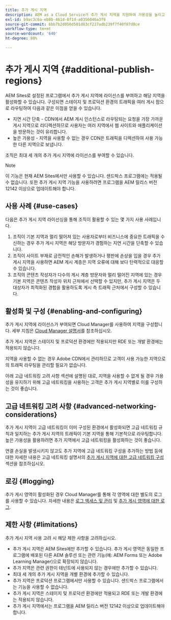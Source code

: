 ```yaml
---
title: 추가 게시 지역
description: AEM as a Cloud Service가 추가 게시 지역을 지원하여 가용성을 높이고 지연 시간을 줄이는 방법에 대해 알아봅니다.
exl-id: b9ac3c6a-eb8b-461d-8f1d-a0356046a3f9
source-git-commit: 6bb7b2d056d501d83cf227adb239f7f40f87d0ce
workflow-type: tm+mt
source-wordcount: '640'
ht-degree: 80%

---
```


# 추가 게시 지역 {#additional-publish-regions}

AEM Sites로 설정된 프로그램에서 추가 게시 지역에 라이선스를 부여하고 해당 지역을 활성화할 수 있습니다. 구성되면 스테이지 및 프로덕션 환경의 트래픽을 여러 게시 팜으로 라우팅하여 다음과 같은 이점을 얻을 수 있습니다.

* 지연 시간 단축 - CDN에서 AEM 게시 인스턴스로 라우팅되는 요청을 가장 가까운 게시 지역으로 리디렉션하므로 사용자는 여러 지역에서 웹 사이트와 애플리케이션을 방문하는 것이 유리합니다.
* 높은 가용성 - 지역을 사용할 수 없는 경우 CDN은 트래픽을 디렉션하여 사용 가능한 다른 지역으로 보냅니다.

조직은 최대 세 개의 추가 게시 지역에 라이선스를 부여할 수 있습니다.

>[!NOTE]
>
>이 기능은 현재 AEM Sites에서만 사용할 수 있습니다. 샌드박스 프로그램에는 적용될 수 없습니다. 또한 추가 게시 지역 기능을 사용하려면 프로그램을 AEM 릴리스 버전 12142 이상으로 업데이트해야 합니다.

## 사용 사례 {#use-cases}

다음은 추가 게시 지역 라이선싱을 통해 조직이 활용할 수 있는 몇 가지 사용 사례입니다.

1. 조직이 기본 지역과 멀리 떨어져 있는 사용자로부터 비즈니스에 중요한 트래픽을 수신하는 경우 추가 게시 지역은 해당 방문자가 경험하는 지연 시간을 단축할 수 있습니다.
1. 조직이 사이트 부재로 금전적인 손해가 발생하거나 평판에 손상을 입을 경우 추가 게시 지역을 사용하면 AEM 게시 계층은 지역 오류에 대해 보다 탄력적으로 대응할 수 있습니다.
1. 조직의 콘텐츠 작성자가 다수의 게시 계층 방문자와 멀리 떨어진 지역에 있는 경우 기본 지역은 콘텐츠 작성자 위치 근처에서 선택할 수 있지만, 추가 게시 지역은 두 대상자가 최적화된 경험을 활용하도록 게시 측 트래픽 근처에서 구성할 수 있습니다.

## 활성화 및 구성 {#enabling-and-configuring}

추가 게시 지역에 라이선스가 부여되면 Cloud Manager를 사용하여 지역을 구성합니다. 세부 지침은 [Cloud Manager 설명서](/help/implementing/cloud-manager/manage-environments.md#multiple-regions)를 참조하십시오.

추가 게시 지역은 스테이지 및 프로덕션 환경에만 적용되지만 RDE 또는 개발 환경에는 적용되지 않습니다.

지역을 사용할 수 없는 경우 Adobe CDN에서 관리하므로 고객이 사용 가능한 지역으로의 트래픽 라우팅을 관리할 필요가 없습니다.

아래 고급 네트워킹 고려 사항 섹션에 설명된 대로, 지역을 사용할 수 없게 될 경우 가용성을 유지하기 위해 고급 네트워킹을 사용하는 고객은 추가 게시 지역별로 이를 구성하는 것이 좋습니다.


## 고급 네트워킹 고려 사항 {#advanced-networking-considerations}

추가 게시 지역이 고급 네트워킹이 이미 구성된 환경에서 활성화되면 고급 네트워킹 규칙과 일치하는 추가 게시 지역의 트래픽이 기본 지역을 통해 기본적으로 라우팅합니다. 높은 가용성을 활용하려면 추가 지역에서 고급 네트워킹을 활성화하는 것이 좋습니다.

연결 손실을 발생시키지 않고도 추가 지역에 고급 네트워킹 구성을 추가하는 방법 등에 대한 자세한 내용은 고급 네트워킹 설명서의 [추가 게시 지역에 대한 고급 네트워킹 구성](/help/security/configuring-advanced-networking.md#advanced-networking-configuration-for-additional-publish-regions) 섹션을 참조하십시오.

## 로깅 {#logging}

추가 게시 영역이 활성화된 경우 Cloud Manager를 통해 각 영역에 대한 별도의 로그를 사용할 수 있습니다. 자세한 내용은 [로그 액세스 및 관리](/help/implementing/cloud-manager/manage-logs.md) 및 [추가 게시 영역에 대한 로그](/help/implementing/developing/introduction/logging.md#logs-for-additional-publish-regions).

## 제한 사항 {#limitations}

추가 게시 지역 사용 고려 시 해당 제한 사항을 고려하십시오.

* 추가 게시 지역은 AEM Sites에만 추가할 수 있습니다. 추가 게시 영역은 동일한 프로그램에 배포된 다른 AEM 솔루션 또는 관련 기능(예: AEM Forms 또는 Adobe Learning Manager)으로 확장되지 않습니다.
* 추가 지역은 관련 권한이 테넌트에 사용되지 않는 경우에만 추가할 수 있습니다.
* 최대 세 개의 추가 게시 지역을 개별 환경에 추가할 수 있습니다.
* 추가 지역은 프로덕션 프로그램에서만 사용할 수 있습니다. 샌드박스 프로그램에서는 기능을 사용할 수 없습니다.
* 추가 게시 지역은 스테이지 및 프로덕션 환경에만 적용되고 RDE 또는 개발 환경에는 적용되지 않습니다.
* 추가 게시 지역에서는 프로그램을 AEM 릴리스 버전 12142 이상으로 업데이트해야 합니다.

